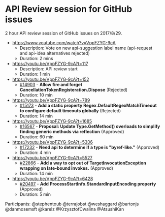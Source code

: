 # API Review session for GitHub issues

2 hour API review session of GitHub issues on 2017/8/29.

* https://www.youtube.com/watch?v=VppFZYG-9cA
  * Description: Vote on new api-suggestion label name (api-request and api-idea alternatives rejected)
  * Duration: 2 mins
* https://youtu.be/VppFZYG-9cA?t=117
  * Description: API review start
  * Duration: 1 min
* https://youtu.be/VppFZYG-9cA?t=152
  * [#14903](https://github.com/dotnet/corefx/issues/14903) - **Allow fire and forget CancellationTokenRegisteration.Dispose** (Rejected)
  * Duration: 10 min
* https://youtu.be/VppFZYG-9cA?t=789
  * [#15173](https://github.com/dotnet/corefx/issues/15173) - **Add a static property Regex.DefaultRegexMatchTimeout to configure default timeouts globally** (Rejected)
  * Duration: 14 min
* https://youtu.be/VppFZYG-9cA?t=1685
  * [#16567](https://github.com/dotnet/corefx/issues/16567) - **Proposal: Update Type.GetMethod() overloads to simplify finding generic methods via reflection** (Approved)
  * Duration: 60 min
* https://youtu.be/VppFZYG-9cA?t=5306
  * [#17232](https://github.com/dotnet/corefx/issues/17232) - **Need api to determine if a type is "byref-like."** (Approved)
  * Duration: 4 min
* https://youtu.be/VppFZYG-9cA?t=5527
  * [#22866](https://github.com/dotnet/corefx/issues/22866) - **Add a way to opt out of TargetInvocationException wrapping on late-bound invokes.** (Approved)
  * Duration: 14 min
* https://youtu.be/VppFZYG-9cA?t=6428
  * [#20497](https://github.com/dotnet/corefx/issues/20497) - **Add ProcessStartInfo.StandardInputEncoding property** (Approved)
  * Duration: 5 min

Participants: @stephentoub @terrajobst @weshaggard @bartonjs @danmosemsft @karelz @KrzysztofCwalina @AtsushiKan

